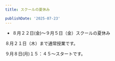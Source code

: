 ```yaml
---
title: スクールの夏休み

publishDate: '2025-07-23'
---
```


- ８月２２日(金)～９月５日（金）スクールの夏休み

８月２１日（木）まで通常授業です。

９月８日(月)１５：４５～スタートです。
